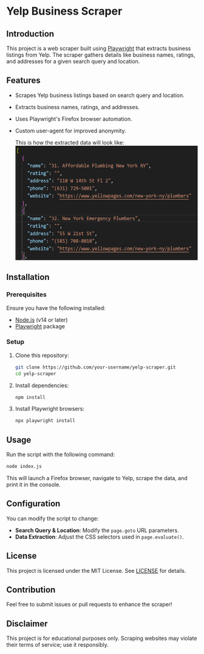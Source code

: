 # Yelp Business Scraper

## Introduction
This project is a web scraper built using [Playwright](https://playwright.dev/) that extracts business listings from Yelp. The scraper gathers details like business names, ratings, and addresses for a given search query and location.

## Features
- Scrapes Yelp business listings based on search query and location.
- Extracts business names, ratings, and addresses.
- Uses Playwright's Firefox browser automation.
- Custom user-agent for improved anonymity.

  This is how the extracted data will look like:
  <br>
  <img src="https://github.com/roshaanmehar/yelpscraper/blob/main/Screenshot%202025-02-08%20191732.png" alt="Extracted JSON Data" height="300">

  
## Installation
### Prerequisites
Ensure you have the following installed:
- [Node.js](https://nodejs.org/) (v14 or later)
- [Playwright](https://playwright.dev/) package

### Setup
1. Clone this repository:
   ```sh
   git clone https://github.com/your-username/yelp-scraper.git
   cd yelp-scraper
   ```
2. Install dependencies:
   ```sh
   npm install
   ```
3. Install Playwright browsers:
   ```sh
   npx playwright install
   ```

## Usage
Run the script with the following command:
```sh
node index.js
```
This will launch a Firefox browser, navigate to Yelp, scrape the data, and print it in the console.

## Configuration
You can modify the script to change:
- **Search Query & Location**: Modify the `page.goto` URL parameters.
- **Data Extraction**: Adjust the CSS selectors used in `page.evaluate()`.

## License
This project is licensed under the MIT License. See [LICENSE](LICENSE) for details.

## Contribution
Feel free to submit issues or pull requests to enhance the scraper!

## Disclaimer
This project is for educational purposes only. Scraping websites may violate their terms of service; use it responsibly.

